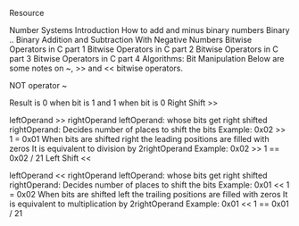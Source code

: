 Resource


Number Systems Introduction
How to add and minus binary numbers
Binary ..
Binary Addition and Subtraction With Negative Numbers
Bitwise Operators in C part 1
Bitwise Operators in C part 2
Bitwise Operators in C part 3
Bitwise Operators in C part 4
Algorithms: Bit Manipulation
Below are some notes on ~, >> and << bitwise operators.

NOT operator ~

Result is 0 when bit is 1 and 1 when bit is 0
Right Shift >>

leftOperand >> rightOperand
leftOperand: whose bits get right shifted
rightOperand: Decides number of places to shift the bits
Example: 0x02 >> 1 = 0x01
When bits are shifted right the leading positions are filled with zeros
It is equivalent to division by 2rightOperand
Example: 0x02 >> 1 == 0x02 / 21
Left Shift <<

leftOperand << rightOperand
leftOperand: whose bits get right shifted
rightOperand: Decides number of places to shift the bits
Example: 0x01 << 1 = 0x02
When bits are shifted left the trailing positions are filled with zeros
It is equivalent to multiplication by 2rightOperand
Example: 0x01 << 1 == 0x01 / 21
